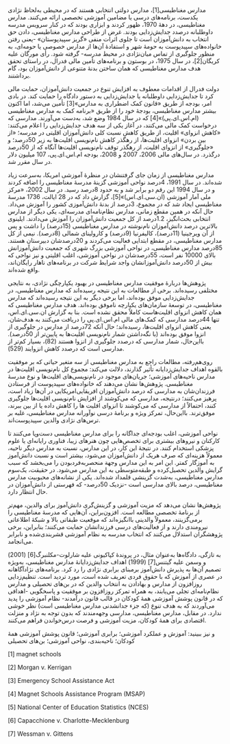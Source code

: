   مدارس مغناطیسی[1]، مدارس دولتی انتخابی هستند که در محیطی به‌لحاظ نژادی یکدست، برنامه‌های درسی یا مضامین آموزشی تخصصی ارائه می‌کنند. مدارس مغناطیسی، در دهۀ 1970، ظهور کردند و ابزاری بودند که در کنار سرویس مدرسه داوطلبانه درصدد جدایش‌زدایی بودند. غرض از طراحی مدارس مغناطیسی، دادن حق انتخاب به دانش‌آموزان است تا جلوی اثرات منفی «گریز سپیدپوستان» -یعنی رفتن خانواده‌های سپیدپوست به حومۀ شهر و استفادۀ آن‌ها از مدارس خصوصی یا حومه‌ای، به منظور جلوگیری از تماس میان‌نژادی در محیط مدرسه- گرفته شود. رأی مورگان علیه کریگان[2]، در سال 1975، در بوستون و برنامه‌های تأمین مالی فدرال، در راستای تحقق هدف مدارس مغناطیسی که همان ساختن بدنۀ متنوعی از دانش‌آموزان بود، گام برداشتند.

 دولت فدرال از اقدامات معطوف به افزایش تنوع در جمعیت دانش‌آموزان، حمایت مالی کرد تا جدایش‌زدایی داوطلبانه یا جدایش‌زدایی به دستور دادگاه را حمایت کند. در بادی امر، بودجه از طریق «قانون کمک اضطراری به مدارس»[3] تأمین می‌شد، اما اکنون بیشتر مدارس مغناطیسی، بودجۀ خود را از طریق «برنامه کمک به مدارس مغناطیسی (ام.اس.ای.پی)»[4] که در سال 1984 وضع شد، به‌دست می‌آورند. مدارسی که درخواست کمک مالی می‌کنند، در آغاز یکی از سه هدف جدایش‌زدایی را اعلام می‌کنند: «کاهش انزوای» اقلیت، از طریق کاهش نسبت کلی دانش‌آموزان اقلیتی در مدرسه؛ «از بین بردن» انزوای اقلیت‌ها، از رهگذر کاهش نام‌نویسی اقلیت‌ها به زیر 50درصد؛ و «جلوگیری» از انزوای اقلیت، از رهگذر توقف نام‌نویسی اقلیت‌ها آنگاه که از 50درصد درگذرد. در سال‌های مالی 2006، 2007 و 2008، بودجه ام.اس.ای.پی، 107 میلیون دلار در سال مقرر شد.

 مدارس مغناطیسی از زمان جای گرفتنشان در منظرۀ آموزشی امریکا، به‌سرعت زیاد شده‌اند. در سال 1991، 4درصد نواحی آموزشی گزینۀ مدرسۀ مغناطیسی را اضافه کردند و در سال 1994 این رقم دو برابر شد و به حدود 8درصد رسید. در سال 2002، «مرکز ملی آمار آموزشی (ان.سی.ای.اس)»[5]، گزارش داد که در 28 ایالت، 1736 مدرسۀ مغناطیسی ایجاد شد که در مجموع، 3درصد از بدنۀ دانش‌آموزی کشور را آموزش می‌داد. حال آنکه در همین مقطع زمانی، مدارس نظام‌نامه‌ای مدرسه‌ای، یکی دیگر از مدارس انتخابی بحث‌انگیز، 1.2درصد از کل جمعیت دانش‌آموزان را آموزش می‌دادند. ایلینوی بالاترین درصد دانش‌آموزان نام‌نوشته در مدارس مغناطیسی (15درصد) را داشت و پس از آن ویرجینیا (11درصد)، کالیفرنیا (9درصد) و کارولینای شمالی (8درصد). نیمی از کل مدارس مغناطیسی، در مقطع ابتدایی فعالیت می‌کردند و 20درصدشان دبیرستان هستند. 85درصد مدارس مغناطیسی، در نواحی آموزشی بزرگ شهری که جمعیت دانش‌آموزانش بالای 10000 نفر است، 55درصدشان در نواحی آموزشی، اغلب اقلیتی و نیز نواحی که بیش از 50درصد دانش‌آموزانشان واجد شرایط شرکت در برنامه‌های ناهار رایگان‌اند، واقع شده‌اند.

 پژوهش‌ها دربارۀ موفقیت مدارس مغناطیسی در بهبود یکپارچگی نژادی، به نتایجی مختلفی رسیده‌اند. برخی از مطالعات به این نتیجه رسیده‌اند که مدارس مغناطیسی، در جدایش‌زدایی موفق بوده‌اند، اما برخی دیگر به این نتیجه رسیده‌اند که مدارس مغناطیسی، در توسعۀ سازمان‌های یکپارچه ناموفق بوده‌اند. هدف مدارس مغناطیسی که همان کاهش انزوای اقلیت‌هاست کاملاً محقق نشده است. بنا به گزارش ان.سی.ای.اس، تنها 44درصد مدارسی که کمک‌های مالی ام.اس.ای.پی را دریافت می‌کنند به هدف‌شان، یعنی کاهش انزوای اقلیت‌ها، رسیده‌اند؛ حال آنکه 72درصد از مدارس در جلوگیری از انزوا موفق بوده‌اند (با نگه‌داشتن شمار نام‌نویسی اقلیت‌ها به پایین‌تر از 50درصد). بااین‌حال، شمار مدارسی که درصدد جلوگیری از انزوا هستند (82)، بسیار کم‌تر از مدارسی است که درصدد کاهش انزوایند (529).

روی‌هم‌رفته، مطالعات راجع به مدارس مغناطیسی از سه متغیر حیاتی که بر موفقیت بالقوه اهداف جدایش‌زدایانه تأثیر گذارند، دلالت می‌کند: مجموع کل نام‌نویسی اقلیت‌ها در مدارس ناحیه‌های آموزشی؛ جریان‌های موجود در نام‌نویسی‌های اقلیت‌ها و نوع مدرسۀ مغناطیسی. پژوهش‌ها نشان می‌دهند که خانواده‌های سپیدپوست از فرستادن فرزندان‌شان به مدارسی که درصد دانش‌آموزان افریقایی‌امریکایی در آن‌ها زیاد است، پرهیز می‌کنند؛ درنتیجه، مدارسی که می‌کوشند از افزایش نام‌نویسی اقلیت‌ها جلوگیری کنند، احتمالاً از مدارسی که می‌کوشند تا انزوای اقلیت ها را کاهش داده یا از بین ببرند، موفق‌ترند. بااین‌حال، تمرکز ویژه و برنامۀ درسی نوآورانه مدارس مغناطیسی، غلبه بر ترس‌های نژادی والدین سپیدپوست‌اند.

نواحی آموزشی، اغلب بودجه‌ای جداگانه را برای مدارس مغناطیسی دست‌وپا می‌کنند تا کارکنان و نیروهای بیشتری برای تخصص‌هایی چون هنرهای زیبا، فناوری رایانه‌ای یا علوم پزشکی استخدام کنند. در نتیجۀ این کار، در این مدارس، نسبت به مدارس دیگر ناحیه، معمولاً هزینه‌ای که صرف هریک از دانش‌آموزان می‌شود، بیشتر است و نسبت دانش‌آموز به آموزگار کمتر. این امر به این مدارس وجهة منحصر‌به‌فردبودن را می‌بخشد که سبب گرایش والدین تحصیل‌کرده و طبقه‌متوسطی به این مدارس می‌شود. در حقیقت، یک‌سوم مدارس مغناطیسی، به‌شدت گزینشی قلمداد شده‌اند. یکی از نشانه‌های محبوبیت مدارس مغناطیسی، درصد بالای مدارسی است -نزدیک 50درصد- که فهرستی از دانش‌آموزان در حال انتظار دارد.

پژوهش‌ها نشان می‌دهد که مزیت آموزشی و گزینش‌گری دانش‌آموز برای والدین، مهم‌تر از برنامۀ تخصصی مطالعه است. افزون‌براین، آن‌هایی که مدرسۀ مغناطیسی را برمی‌گزینند، معمولاً والدینی باانگیزه‌اند که موقعیت طبقاتی بالا و شبکۀ اطلاعاتی نیرومندی دارند و از فعالیت‌های درسی فرزندانشان حمایت می‌کنند؛ بنابراین، برخی پژوهشگران استدلال می‌کنند که انتخاب مدرسه به نظام آموزشی قشربندی‌شده و نابرابر می‌انجامد.

 به تازگی، دادگاه‌ها به‌عنوان مثال، در پروندۀ کپاکیونی علیه شارلوت-مکلنبرگ[6] (2001) و وسمن علیه گیتنس[7] (1999) اهداف جدایش‌زدایانۀ مدارس مغناطیسی، به‌ویژه تصمیم آن‌ها به پذیرش دانش‌آموز برمبنای برابری نژادی را رد کرد. برنامه‌های نژادآگاهانه در عصری از آموزش که با حقوق فردی تعریف شده است، مورد تردید است. تنظیم‌زدایی روزافزون از مدارس و بهادادن به انتخاب والدین که در بن‌های تحصیلی و مدارس نظام‌نامه‌ای تجلی می‌یابند، به همراه تمرکز روزافزون بر موفقیت و پاسخگویی -اهدافی که در قانون پوشش آموزشی همۀ کودکان در قالب قانون درآمدند- نظام آموزشی را پدید می‌آوردند که به هدف تنوع (که جزء جدانشدنی مدارس مغناطیسی است) نظر خوشی ندارد. در مقابل، مدارس مغناطیسی، مدارسی وجهه‌مندند که بدون توجه به نژاد و منزلت اقتصادی برای همۀ کودکان، مزیت آموزشی و فرصت درس‌خواندن فراهم می‌کنند.

و نیز ببینید: آموزش و عملکرد آموزشی؛ برابری آموزشی؛ قانون پوشش آموزشی همۀ کودکان؛ ناحیه‌بندی، نواحی آموزشی؛ بن‌های تحصیلی

 [1] magnet schools

[2] Morgan v. Kerrigan

[3] Emergency School Assistance Act

[4] Magnet Schools Assistance Program (MSAP)

 [5] National Center of Education Statistics (NCES)

[6] Capacchione v. Charlotte-Mecklenburg

 [7] Wessman v. Gittens

 

 

 

  


 